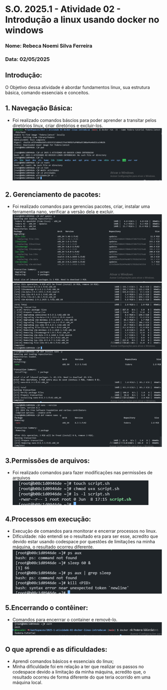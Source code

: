 # S.O. 2025.1 - Atividade 02 - Introdução a linux usando docker no windows
### Nome: Rebeca Noemi Silva Ferreira
### Data: 02/05/2025

## Introdução:
O Objetivo dessa atividade é abordar fundamentos linux, sua estrutura básica, comando essenciais e conceitos.


## 1. Navegação Básica:
- Foi realizado comandos báscios para poder aprender a transitar pelos diretórios linux, criar diretórios e excluir-los.
![Q1](imgs/Q1.PNG)

## 2. Gerenciamento de pacotes:
- Foi realizado comandos para gerencias pacotes, criar, instalar uma ferramenta nano, verificar a versão dela e excluir.
![Q2](imgs/Q2.11.PNG)
![Q2](imgs/Q2.111.PNG)
![Q2](imgs/Q2.1111.PNG)
![Q2](imgs/Q2.5.PNG)

## 3.Permissões de arquivos:
- Foi realizado comandos para fazer modificações nas permissões de arquivos
![Q3](imgs/Q3.PNG)

## 4.Processos em execução:
- Execução de comandos para monitorar e encerrar processos no linux.
- Dificuldade: não entendi se o resultado era para ser esse, acredito que devido estar usando codespace por questões de limitações na minha máquina, o resultado ocorreu diferente.
![Q4](imgs/Q6.PNG)

## 5.Encerrando o contêiner:
- Comandos para encerrrar o container e removê-lo.
![Q5](imgs/Q7.PNG)


## O que aprendi e as dificuldades:
- Aprendi comandos básicos e essenciais do linux;
- Minha dificuldade foi em relação a ter que realizar os passos no codespace devido a limitação da minha máquina, acredito que, o resultado ocorreu de forma diferente do que teria ocorrido em uma máquina local.

